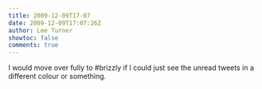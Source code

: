 ```yaml
---
title: 2009-12-09T17-07
date: 2009-12-09T17:07:26Z
author: Lee Turner
showtoc: false
comments: true
---
```


I would move over fully to #brizzly if I could just see the unread tweets in a different colour or something.

